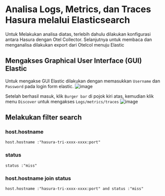# Analisa Logs, Metrics, dan Traces Hasura melalui Elasticsearch
Untuk Melakukan analisa diatas, terlebih dahulu dilakukan konfigurasi antara Hasura dengan Otel Collector. Selanjutnya untuk membaca dan menganalisa dilakukan export dari Otelcol menuju Elastic

## Mengakses Graphical User Interface (GUI) Elastic
Untuk mengakse GUI Elastic dilakukan dengan memasukkan `Username` dan `Password` pada login form elastic.
![image](https://github.com/user-attachments/assets/accb4ea6-466b-437d-bd82-fb05f261fdf1)

Setelah berhasil masuk, klik `Burger bar` di pojok kiri atas, kemudian klik menu `Discover` untuk mengakses `Logs/metrics/traces`
![image](https://github.com/user-attachments/assets/3a122f1b-2bd5-4282-b5ed-746f2bcef246)




## Melakukan filter search

### host.hostname
```KQL
host.hostname :"hasura-tri-xxxx-xxxx:port"
```

### status
```KQL
status :"miss" 
```
### host.hostname join status
```KQL
host.hostname :"hasura-tri-xxxx-xxxx:port" and status :"miss" 
```

